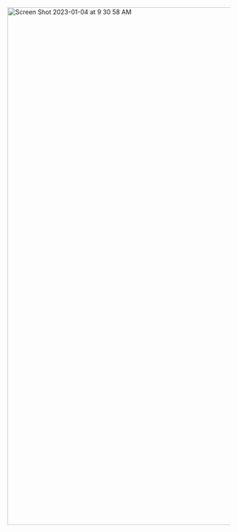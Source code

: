 <img width="1169" alt="Screen Shot 2023-01-04 at 9 30 58 AM" src="https://user-images.githubusercontent.com/92213015/210482505-9a6ef39a-b64d-4472-82fe-05f094ffbf1a.png">
